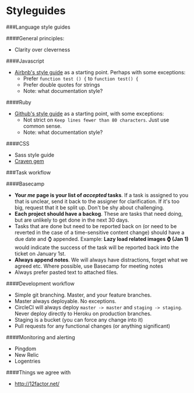 Styleguides
===========

###Language style guides

####General principles:
  * Clarity over cleverness
  
####Javascript
* [Airbnb's style guide](https://github.com/airbnb/javascript) as a starting point. Perhaps with some exceptions:
  * Prefer ``function test () {`` to ``function test() {``
  * Prefer double quotes for strings
  * Note: what documentation style?
  
####Ruby
* [Github's style guide](https://github.com/styleguide/ruby) as a starting point, with some exceptions:
  * Not strict on ``Keep lines fewer than 80 characters``. Just use common sense.
  * Note: what documentation style?
  
####CSS
* Sass style guide
* [Craven gem](https://github.com/easyart/craven)

###Task workflow

####Basecamp
* __Your _me_ page is your list of _accepted_ tasks__. If a task is assigned to you that is unclear, send it back to the assigner for clarification. If it's too big, request that it be split up. Don't be shy about challenging.
* __Each project should have a backog__. These are tasks that need doing, but are unlikely to get done in the next 30 days.
* Tasks that are done but need to be reported back on (or need to be reverted in the case of a time-sensitive content change) should have a due date and :watch: appended. Example: **Lazy load related images :watch: (Jan 1)** would indicate the success of the task will be reported back into the ticket on January 1st.
* __Always append notes__. We will always have distractions, forget what we agreed etc. Where possible, use Basecamp for meeting notes
* Always prefer pasted text to attached files.

####Development workflow
* Simple git branching. Master, and your feature branches.
* Master always deployable. No exceptions.
* CircleCI will always deploy ``master -> master`` and ``staging -> staging``. Never deploy directly to Heroku on production branches.
* Staging is a bucket (you can force any change into it)
* Pull requests for any functional changes (or anything significant)

####Monitoring and alerting
* Pingdom
* New Relic
* Logentries

####Things we agree with
* http://12factor.net/
